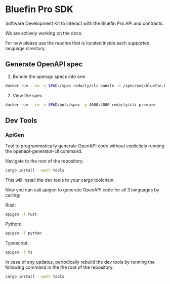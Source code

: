 # Bluefin Pro SDK

Software Development Kit to interact with the Bluefin Pro API and contracts.

We are actively working on the docs.

For now please use the readme that is located inside each supported language directory.

## Generate OpenAPI spec
1. Bundle the openapi specs into one
```bash
docker run --rm -v $PWD:/spec redocly/cli bundle -o /spec/out/bluefin.bundle.yaml /spec/resources/bluefin-api.yaml
```
2. View the spec
```bash
docker run --rm -v $PWD/out:/spec -p 4000:4000 redocly/cli preview
```

## Dev Tools

### ApiGen

Tool to programmatically generate OpenAPI code without explicitely running the openapi-generator-cli command.

Navigate to the root of the repository.
```bash
cargo install --path tools
```

This will install the dev tools to your cargo toolchain.

Now you can call apigen to generate OpenAPI code for all 3 languages by calling:

Rust:
```bash
apigen -l rust
```

Python:
```bash
apigen -l python
```

Typescript:
```bash
apigen -l ts
```

In case of any updates, periodically rebuild the dev tools by running the following command in the the root of the repository:
```bash
cargo install --path tools
```
